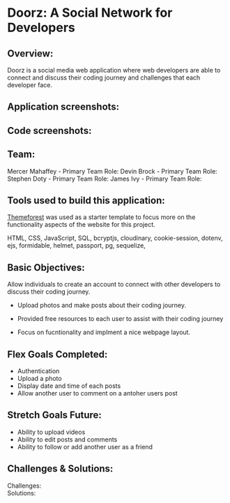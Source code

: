 # Doorz: A Social Network for Developers

## Overview:
Doorz is a social media web application where web developers are able to connect and discuss their coding journey and challenges that each developer face.

## Application screenshots:


## Code screenshots:


## Team:

Mercer Mahaffey
    - Primary Team Role: 
Devin Brock
    - Primary Team Role:
Stephen Doty
    - Primary Team Role:
James Ivy
    - Primary Team Role: 
## Tools used to build this application:
[Themeforest](https://themeforest.net/item/sociala-social-network-app-html-template/31502548) was used as a starter template to focus more on the functionality aspects of the website for this project.

HTML,
CSS,
JavaScript, 
SQL,
bcryptjs,
cloudinary,
cookie-session,
dotenv,
ejs,
formidable,
helmet,
passport,
pg,
sequelize,

## Basic Objectives:

Allow individuals to create an account to connect with other developers to discuss their coding journey.
 - Upload photos and make posts about their coding journey. 

 - Provided free resources to each user to assist with their coding journey

 - Focus on fucntionality and implment a nice webpage layout.

## Flex Goals Completed:

- Authentication
- Upload a photo
- Display date and time of each posts 
- Allow another user to comment on a antoher users post
## Stretch Goals Future:

- Ability to upload videos
- Ability to edit posts and comments
- Ability to follow or add another user as a friend

## Challenges & Solutions:

Challenges: 
<br>
Solutions: 